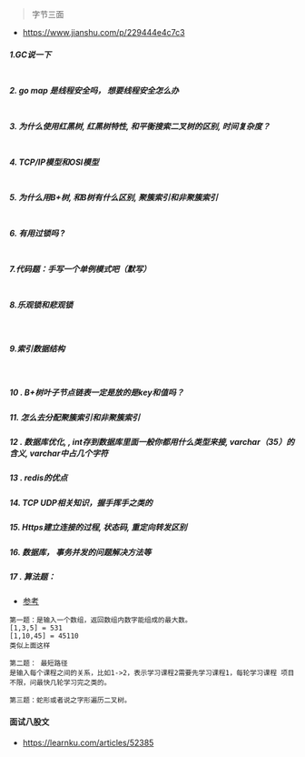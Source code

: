> 字节三面
- https://www.jianshu.com/p/229444e4c7c3
##### 1.GC说一下
```text

```
##### 2. go map 是线程安全吗， 想要线程安全怎么办
```text

```

##### 3. 为什么使用红黑树, 红黑树特性, 和平衡搜索二叉树的区别, 时间复杂度？
```text

```
##### 4. TCP/IP模型和OSI模型
```text

```
##### 5. 为什么用B+树, 和B树有什么区别, 聚簇索引和非聚簇索引
```text

```
##### 6. 有用过锁吗 ?
 ```text
 
 ```
##### 7.代码题：手写一个单例模式吧（默写）
```text

```
##### 8.乐观锁和悲观锁
```text
 
```

##### 9.索引数据结构
```text
 
```
##### 10 . B+树叶子节点链表一定是放的是key和值吗？
##### 11. 怎么去分配聚簇索引和非聚簇索引

##### 12 . 数据库优化, , int存到数据库里面一般你都用什么类型来接, varchar（35）的含义, varchar中占几个字符


##### 13 . redis的优点 

##### 14. TCP UDP相关知识，握手挥手之类的

##### 15. Https建立连接的过程, 状态码, 重定向转发区别

##### 16. 数据库， 事务并发的问题解决方法等

##### 17 . 算法题：
- [参考](https://github.com/zhangtiansimple/Leetcode)
```text
第一题：是输入一个数组，返回数组内数字能组成的最大数。
[1,3,5] = 531
[1,10,45] = 45110
类似上面这样

第二题： 最短路径
是输入每个课程之间的关系，比如1->2，表示学习课程2需要先学习课程1，每轮学习课程 项目不限，问最快几轮学习完之类的。

第三题：蛇形或者说之字形遍历二叉树。
```

#### 面试八股文
- https://learnku.com/articles/52385